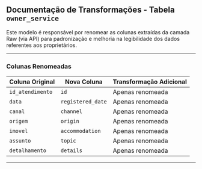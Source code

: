 ## Documentação de Transformações - Tabela `owner_service`

Este modelo é responsável por renomear as colunas extraídas da camada Raw (via API) para padronização e melhoria na legibilidade dos dados referentes aos proprietários.

---

### Colunas Renomeadas

| Coluna Original     | Nova Coluna      | Transformação Adicional  |
|---------------------|------------------|----------------------------|
| `id_atendimento`    | `id`             | Apenas renomeada           |
| `data`              | `registered_date`| Apenas renomeada           |
| `canal`             | `channel`        | Apenas renomeada           |
| `origem`            | `origin`         | Apenas renomeada           |
| `imovel`            | `accommodation`  | Apenas renomeada           |
| `assunto`           | `topic`          | Apenas renomeada           |
| `detalhamento`      | `details`        | Apenas renomeada           |
---